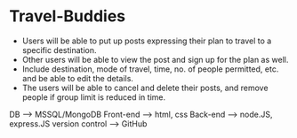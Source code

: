 # Travel-Buddies

*  Users will be able to put up posts expressing their plan to travel to a specific destination.
*  Other users will be able to view the post and sign up for the plan as well. 
*  Include destination, mode of travel, time, no. of people permitted, etc. and be able to edit the details. 
*  The users will be able to cancel and delete their posts, and remove people if group limit is reduced in time.

DB --> MSSQL/MongoDB
Front-end --> html, css
Back-end --> node.JS, express.JS
version control --> GitHub
